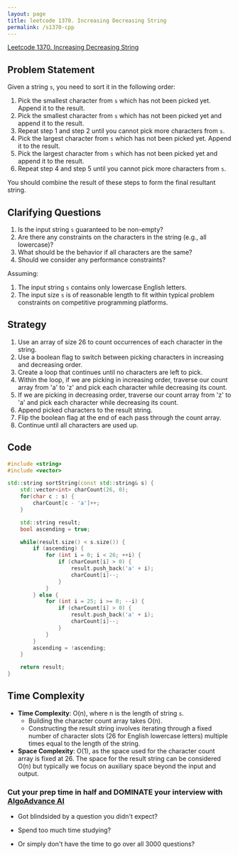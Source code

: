 ```yaml
---
layout: page
title: leetcode 1370. Increasing Decreasing String
permalink: /s1370-cpp
---
```

[Leetcode 1370. Increasing Decreasing String](https://algoadvance.github.io/algoadvance/l1370)
## Problem Statement
Given a string `s`, you need to sort it in the following order:
1. Pick the smallest character from `s` which has not been picked yet. Append it to the result.
2. Pick the smallest character from `s` which has not been picked yet and append it to the result.
3. Repeat step 1 and step 2 until you cannot pick more characters from `s`.
4. Pick the largest character from `s` which has not been picked yet. Append it to the result.
5. Pick the largest character from `s` which has not been picked yet and append it to the result.
6. Repeat step 4 and step 5 until you cannot pick more characters from `s`.

You should combine the result of these steps to form the final resultant string.

## Clarifying Questions
1. Is the input string `s` guaranteed to be non-empty?
2. Are there any constraints on the characters in the string (e.g., all lowercase)?
3. What should be the behavior if all characters are the same?
4. Should we consider any performance constraints?

Assuming:
1. The input string `s` contains only lowercase English letters.
2. The input size `s` is of reasonable length to fit within typical problem constraints on competitive programming platforms.

## Strategy
1. Use an array of size 26 to count occurrences of each character in the string.
2. Use a boolean flag to switch between picking characters in increasing and decreasing order.
3. Create a loop that continues until no characters are left to pick.
4. Within the loop, if we are picking in increasing order, traverse our count array from 'a' to 'z' and pick each character while decreasing its count.
5. If we are picking in decreasing order, traverse our count array from 'z' to 'a' and pick each character while decreasing its count.
6. Append picked characters to the result string.
7. Flip the boolean flag at the end of each pass through the count array.
8. Continue until all characters are used up.

## Code

```cpp
#include <string>
#include <vector>

std::string sortString(const std::string& s) {
    std::vector<int> charCount(26, 0);
    for(char c : s) {
        charCount[c - 'a']++;
    }

    std::string result;
    bool ascending = true;

    while(result.size() < s.size()) {
        if (ascending) {
            for (int i = 0; i < 26; ++i) {
                if (charCount[i] > 0) {
                    result.push_back('a' + i);
                    charCount[i]--;
                }
            }
        } else {
            for (int i = 25; i >= 0; --i) {
                if (charCount[i] > 0) {
                    result.push_back('a' + i);
                    charCount[i]--;
                }
            }
        }
        ascending = !ascending;
    }

    return result;
}
```

## Time Complexity
- **Time Complexity**: O(n), where n is the length of string `s`.
  - Building the character count array takes O(n).
  - Constructing the result string involves iterating through a fixed number of character slots (26 for English lowercase letters) multiple times equal to the length of the string.
- **Space Complexity**: O(1), as the space used for the character count array is fixed at 26. The space for the result string can be considered O(n) but typically we focus on auxiliary space beyond the input and output.


### Cut your prep time in half and DOMINATE your interview with [AlgoAdvance AI](https://algoAdvance.com)

- Got blindsided by a question you didn't expect?

- Spend too much time studying?

- Or simply don't have the time to go over all 3000 questions?

